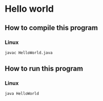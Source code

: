 # Hello world

## How to compile this program

### Linux

```bash
javac HelloWorld.java
```

## How to run this program

### Linux

```bash
java HelloWorld
```
